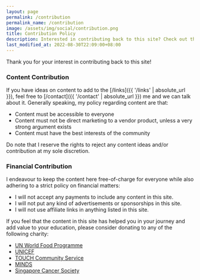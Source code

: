 ```yaml
---
layout: page
permalink: /contribution
permalink_name: /contribution
image: /assets/img/social/contribution.png
title: Contribution Policy
description: Interested in contributing back to this site? Check out this policy.
last_modified_at: 2022-08-30T22:09:00+08:00
---
```


Thank you for your interest in contributing back to this site!

### Content Contribution

If you have ideas on content to add to the [/links]({{ '/links' | absolute_url }}), feel free to [/contact]({{ '/contact' | absolute_url }}) me and we can talk about it. Generally speaking, my policy regarding content are that:

- Content must be accessible to everyone
- Content must not be direct marketing to a vendor product, unless a very strong argument exists
- Content must have the best interests of the community

Do note that I reserve the rights to reject any content ideas and/or contribution at my sole discretion.

### Financial Contribution

I endeavour to keep the content here free-of-charge for everyone while also adhering to a strict policy on financial matters:

- I will not accept any payments to include any content in this site.
- I will not put any kind of advertisements or sponsorships in this site.
- I will not use affiliate links in anything listed in this site.

If you feel that the content in this site has helped you in your journey and add value to your education, please consider donating to any of the following charity:

- [UN World Food Programme](https://donatenow.wfp.org/wfp/)
- [UNICEF](https://help.unicef.org/)
- [TOUCH Community Service](https://www.touch.org.sg/donation)
- [MINDS](https://www.minds.org.sg/donation/)
- [Singapore Cancer Society](https://www.singaporecancersociety.org.sg/get-involved/donate.html)